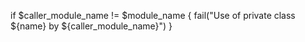
  if $caller_module_name != $module_name {
      fail("Use of private class ${name} by ${caller_module_name}")
        }
